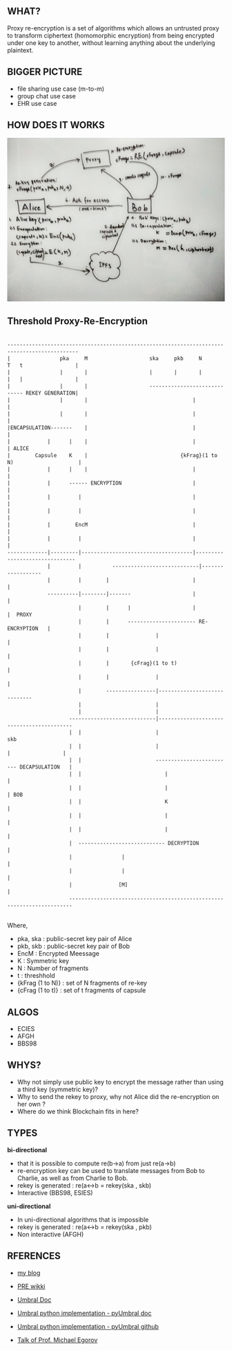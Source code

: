 ## WHAT?

Proxy re-encryption is a set of algorithms which allows an untrusted proxy to transform ciphertext (homomorphic encryption) from being encrypted under one key to another, without learning anything about the underlying plaintext.

## BIGGER PICTURE

- file sharing use case (m-to-m)
- group chat use case
- EHR use case

## HOW DOES IT WORKS

![simpleFlow](simpleFlow.jpg)


## Threshold Proxy-Re-Encryption 

```

---------------------------------------------------------------------------------------------
|                pka     M                    ska     pkb     N       T   t                 |
|                |       |                    |       |       |       |   |                 |
|                |       |                    ----------------------------- REKEY GENERATION|
|                |       |                                  |                               |
|                |       |                                  |                               |
|ENCAPSULATION-------    |                                  |                               | 
|            |      |    |                                  |                               | ALICE
|        Capsule    K    |                              {kFrag}(1 to N)                     |
|            |      |    |                                  |                               |
|            |      ------ ENCRYPTION                       |                               |
|            |         |                                    |                               | 
|            |         |                                    |                               |
|            |        EncM                                  |                               |
|            |         |                                    |                               |
-------------|---------|------------------------------------|-------------------------------       
             |         |          ----------------------------|------------------  
             |         |        |                           |                 |
             ----------|--------|-------                    |                 |
                       |        |      |                    |                 |  PROXY
                       |        |      ---------------------- RE-ENCRYPTION   |
                       |        |               |                             |
                       |        |               |                             |  
                       |        |       {cFrag}(1 to t)                       |
                       |        |               |                             |
                       |        ----------------|----------------------------- 
                       |                        |                                              
                       |                        |                      
                    ----------------------------|------------------------------------------
                    |  |                        |                      skb
                    |  |                        |                       |                 |
                    |  |                        ------------------------- DECAPSULATION   |
                    |  |                           |                                      |
                    |  |                           |                                      | BOB
                    |  |                           K                                      |
                    |  |                           |                                      | 
                    |  |                           |                                      |
                    |  ---------------------------- DECRYPTION                            |
                    |                |                                                    |
                    |                |                                                    |
                    |               [M]                                                   |
                    -----------------------------------------------------------------------


```

Where,
 - pka, ska : public-secret key pair of Alice
 - pkb, skb : public-secret key pair of Bob
 - EncM     : Encrypted Meessage
 - K        : Symmetric key
 - N        : Number of fragments
 - t        : threshhold
 - {kFrag (1 to N)} : set of N fragments of re-key
 - {cFrag (1 to t)} : set of t fragments of capsule

## ALGOS

- ECIES
- AFGH
- BBS98

## WHYS?

- Why not simply use public key to encrypt the message rather than using a third key (symmetric key)?
- Why to send the rekey to proxy, why not Alice did the re-encryption on her own ?
- Where do we think Blockchain fits in here? 


## TYPES

**bi-directional**

  - that it is possible to compute re(b->a) from just re(a->b)
  - re-encryption key can be used to translate messages from Bob to Charlie, as well as from Charlie to Bob.
  - rekey is generated : re(a<->b = rekey(ska , skb)
  - Interactive (BBS98, ESIES)

**uni-directional**

  - In uni-directional algorithms that is impossible
  - rekey is generated : re(a<->b = rekey(ska , pkb)
  - Non interactive (AFGH)
 
## RFERENCES

- [my blog](https://blog.imaginea.com/nucypher-proxy-re-encryption/)
- [PRE wikki](https://en.wikipedia.org/wiki/Proxy_re-encryption)
- [Umbral Doc](https://github.com/nucypher/umbral-doc/blob/master/umbral-doc.pdf)
- [Umbral python implementation - pyUmbral doc](https://pyumbral.readthedocs.io/en/latest/index.html)

- [Umbral python implementation - pyUmbral github](https://github.com/nucypher/pyUmbral)
- [Talk of Prof. Michael Egorov](https://www.youtube.com/watch?v=2hpmavFGz9Y&t=730s)






